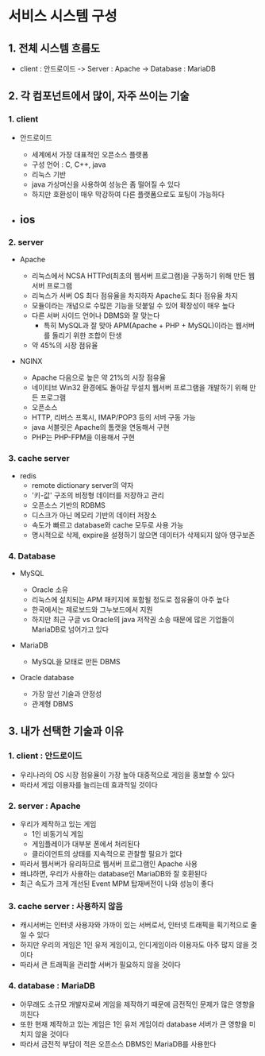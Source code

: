 # 서비스 시스템 구성

## 1. 전체 시스템 흐름도

* client : 안드로이드 -> Server : Apache -> Database : MariaDB

## 2. 각 컴포넌트에서 많이, 자주 쓰이는 기술

### 1. client

* 안드로이드
	- 세계에서 가장 대표적인 오픈소스 플랫폼
	- 구성 언어 : C, C++, java
	- 리눅스 기반
	- java 가상머신을 사용하여 성능은 좀 떨어질 수 있다
	- 하지만 호환성이 매우 막강하여 다른 플랫폼으로도 포팅이 가능하다

* ios
	-

### 2. server

* Apache
	- 리눅스에서 NCSA HTTPd(최초의 웹서버 프로그램)을 구동하기 위해 만든 웹서버 프로그램
	- 리눅스가 서버 OS 최다 점유율을 차지하자 Apache도 최다 점유율 차지
	- 모듈이라는 개념으로 수많은 기능을 덧붙일 수 있어 확장성이 매우 높다
	- 다른 서버 사이드 언어나 DBMS와 잘 맞는다
		- 특히 MySQL과 잘 맞아 APM(Apache + PHP + MySQL)이라는 웹서버를 돌리기 위한 조합이 탄생
	- 약 45%의 시장 점유율

* NGINX
	- Apache 다음으로 높은 약 21%의 시장 점유율
	- 네이티브 Win32 환경에도 돌아갈 무설치 웹서버 프로그램을 개발하기 위해 만든 프로그램
	- 오픈소스
	- HTTP, 리버스 프록시, IMAP/POP3 등의 서버 구동 가능
	- java 서블릿은 Apache의 톰캣을 연동해서 구현
	- PHP는 PHP-FPM을 이용해서 구현

### 3. cache server

* redis
	- remote dictionary server의 약자
	- '키-값' 구조의 비정형 데이터를 저장하고 관리
	- 오픈소스 기반의 RDBMS
	- 디스크가 아닌 메모리 기반의 데이터 저장소
	- 속도가 빠르고 database와 cache 모두로 사용 가능
	- 명시적으로 삭제, expire을 설정하기 않으면 데이터가 삭제되지 않아 영구보존 

### 4. Database

* MySQL
	- Oracle 소유
	- 리눅스에 설치되는 APM 패키지에 포함될 정도로 점유율이 아주 높다
	- 한국에서는 제로보드와 그누보드에서 지원
	- 하지만 최근 구글 vs Oracle의 java 저작권 소송 때문에 많은 기업들이 MariaDB로 넘어가고 있다

* MariaDB
	- MySQL을 모태로 만든 DBMS

* Oracle database
	- 가장 앞선 기술과 안정성
	- 관계형 DBMS

## 3. 내가 선택한 기술과 이유

### 1. client : 안드로이드

* 우리나라의 OS 시장 점유율이 가장 높아 대중적으로 게임을 홍보할 수 있다
* 따라서 게임 이용자를 늘리는데 효과적일 것이다

### 2. server : Apache

* 우리가 제작하고 있는 게임
	- 1인 비동기식 게임
	- 게임플레이가 대부분 폰에서 처리된다
	- 클라이언트의 상태를 지속적으로 관찰할 필요가 없다
* 따라서 웹서버가 유리하므로 웹서버 프로그램인 Apache 사용
* 왜냐하면, 우리가 사용하는 database인 MariaDB와 잘 호환된다
* 최근 속도가 크게 개선된 Event MPM 탑재버전이 나와 성능이 좋다


### 3. cache server : 사용하지 않음

* 캐시서버는 인터넷 사용자와 가까이 있는 서버로서, 인터넷 트래픽을 획기적으로 줄일 수 있다
* 하지만 우리의 게임은 1인 유저 게임이고, 인디게임이라 이용자도 아주 많지 않을 것이다
* 따라서 큰 트래픽을 관리할 서버가 필요하지 않을 것이다

### 4. database : MariaDB

* 아무래도 소규모 개발자로써 게임을 제작하기 때문에 금전적인 문제가 많은 영향을 끼친다
* 또한 현재 제작하고 있는 게임은 1인 유저 게임이라 database 서버가 큰 영향을 미치지 않을 것이다
* 따라서 금전적 부담이 적은 오픈소스 DBMS인 MariaDB를 사용한다







